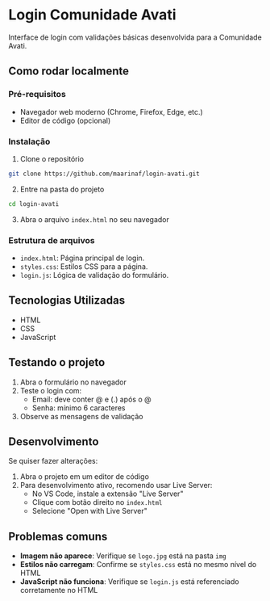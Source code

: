 # Login Comunidade Avati

Interface de login com validações básicas desenvolvida para a Comunidade Avati.

## Como rodar localmente

### Pré-requisitos
- Navegador web moderno (Chrome, Firefox, Edge, etc.)
- Editor de código (opcional)

### Instalação

1. Clone o repositório
```bash
git clone https://github.com/maarinaf/login-avati.git
```
2. Entre na pasta do projeto
```bash
cd login-avati
```
3. Abra o arquivo `index.html` no seu navegador

### Estrutura de arquivos

- `index.html`: Página principal de login.
- `styles.css`: Estilos CSS para a página.
- `login.js`: Lógica de validação do formulário.

## Tecnologias Utilizadas

- HTML
- CSS
- JavaScript

## Testando o projeto

1. Abra o formulário no navegador
2. Teste o login com:
   - Email: deve conter @ e (.) após o @
   - Senha: mínimo 6 caracteres
3. Observe as mensagens de validação

## Desenvolvimento

Se quiser fazer alterações:

1. Abra o projeto em um editor de código
2. Para desenvolvimento ativo, recomendo usar Live Server:
   - No VS Code, instale a extensão "Live Server"
   - Clique com botão direito no `index.html`
   - Selecione "Open with Live Server"

## Problemas comuns

- **Imagem não aparece**: Verifique se `logo.jpg` está na pasta `img`
- **Estilos não carregam**: Confirme se `styles.css` está no mesmo nível do HTML
- **JavaScript não funciona**: Verifique se `login.js` está referenciado corretamente no HTML


